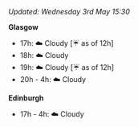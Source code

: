 *Updated: Wednesday 3rd May 15:30*

**Glasgow**

* 17h: :cloud: Cloudy [:umbrella: as of 12h]
* 18h: :cloud: Cloudy
* 19h: :cloud: Cloudy [:umbrella: as of 12h]
* 20h - 4h: :cloud: Cloudy

**Edinburgh**

* 17h - 4h: :cloud: Cloudy
